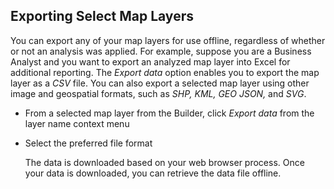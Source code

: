 ## Exporting Select Map Layers

You can export any of your map layers for use offline, regardless of whether or not an analysis was applied. For example, suppose you are a Business Analyst and you want to export an analyzed map layer into Excel for additional reporting. The _Export data_ option enables you to export the map layer as a _CSV_ file. You can also export a selected map layer using other image and geospatial formats, such as _SHP, KML, GEO JSON,_ and _SVG_.

- From a selected map layer from the Builder, click _Export data_ from the layer name context menu

- Select the preferred file format  

    The data is downloaded based on your web browser process. Once your data is downloaded, you can retrieve the data file offline.
